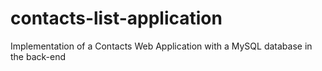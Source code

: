 # contacts-list-application
Implementation of a Contacts Web Application with a MySQL database in the back-end
